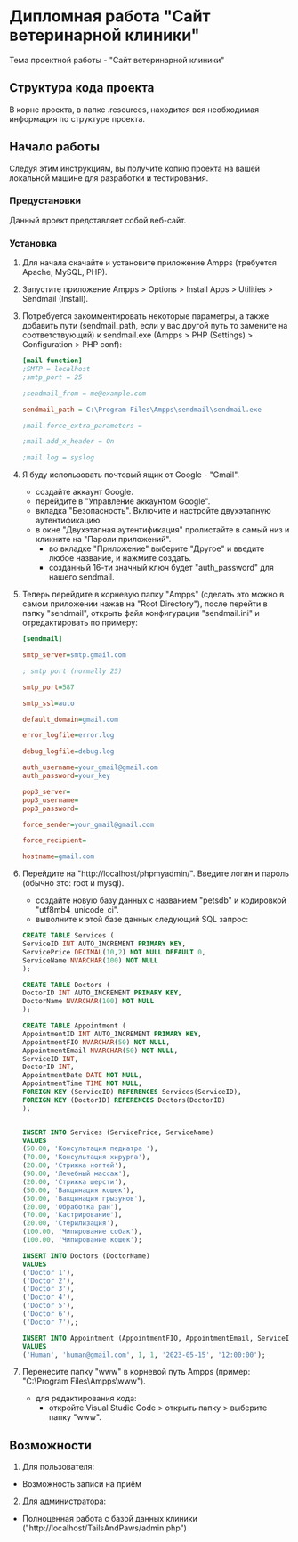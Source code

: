 # Дипломная работа "Сайт ветеринарной клиники"
Тема проектной работы - "Сайт ветеринарной клиники"

## Структура кода проекта

В корне проекта, в папке .resources, находится вся необходимая информация по структуре проекта.

## Начало работы

Следуя этим инструкциям, вы получите копию проекта на вашей локальной машине для разработки и тестирования.

### Предустановки

Данный проект представляет собой веб-сайт.

### Установка

1. Для начала скачайте и установите приложение Ampps (требуется Apache, MySQL, PHP).

2. Запустите приложение Ampps > Options > Install Apps > Utilities > Sendmail (Install).

3. Потребуется закомментировать некоторые параметры, а также добавить пути (sendmail_path, если у вас другой путь то замените на соответствующий) к sendmail.exe (Ampps > PHP (Settings) > Configuration > PHP conf):

    ```ini
    [mail function]
    ;SMTP = localhost
    ;smtp_port = 25

    ;sendmail_from = me@example.com

    sendmail_path = C:\Program Files\Ampps\sendmail\sendmail.exe

    ;mail.force_extra_parameters =

    ;mail.add_x_header = On

    ;mail.log = syslog
    ```

4. Я буду использовать почтовый ящик от Google - "Gmail". 
    - создайте аккаунт Google.
    - перейдите в "Управление аккаунтом Google". 
    - вкладка "Безопасность". Включите и настройте двухэтапную аутентификацию.
    - в окне "Двухэтапная аутентификация" пролистайте в самый низ и кликните на "Пароли приложений". 
        - во вкладке "Приложение" выберите "Другое" и введите любое название, и нажмите создать. 
        - созданный 16-ти значный ключ будет "auth_password" для нашего sendmail.

5. Теперь перейдите в корневую папку "Ampps" (сделать это можно в самом приложении нажав на "Root Directory"), после перейти в папку "sendmail", открыть файл конфигурации "sendmail.ini" и отредактировать по примеру:

    ```ini
    [sendmail]

    smtp_server=smtp.gmail.com

    ; smtp port (normally 25)

    smtp_port=587

    smtp_ssl=auto

    default_domain=gmail.com

    error_logfile=error.log

    debug_logfile=debug.log

    auth_username=your_gmail@gmail.com
    auth_password=your_key

    pop3_server=
    pop3_username=
    pop3_password=

    force_sender=your_gmail@gmail.com

    force_recipient=

    hostname=gmail.com
    ```

6. Перейдите на "http://localhost/phpmyadmin/". Введите логин и пароль (обычно это: root и mysql).
    - создайте новую базу данных с названием "petsdb" и кодировкой "utf8mb4_unicode_ci".
    - выволните к этой базе данных следующий SQL запрос:
    ```sql
    CREATE TABLE Services (
    ServiceID INT AUTO_INCREMENT PRIMARY KEY,
    ServicePrice DECIMAL(10,2) NOT NULL DEFAULT 0,
    ServiceName NVARCHAR(100) NOT NULL
    );

    CREATE TABLE Doctors (
    DoctorID INT AUTO_INCREMENT PRIMARY KEY,
    DoctorName NVARCHAR(100) NOT NULL
    );

    CREATE TABLE Appointment (
    AppointmentID INT AUTO_INCREMENT PRIMARY KEY,
    AppointmentFIO NVARCHAR(50) NOT NULL,
    AppointmentEmail NVARCHAR(50) NOT NULL,
    ServiceID INT,
    DoctorID INT,
    AppointmentDate DATE NOT NULL,
    AppointmentTime TIME NOT NULL,
    FOREIGN KEY (ServiceID) REFERENCES Services(ServiceID),
    FOREIGN KEY (DoctorID) REFERENCES Doctors(DoctorID)
    );


    INSERT INTO Services (ServicePrice, ServiceName)
    VALUES 
    (50.00, 'Консультация педиатра '),
    (70.00, 'Консультация хирурга'),
    (20.00, 'Стрижка ногтей'),
    (90.00, 'Лечебный массаж'),
    (20.00, 'Стрижка шерсти'),
    (50.00, 'Вакцинация кошек'),
    (50.00, 'Вакцинация грызунов'),
    (20.00, 'Обработка ран'),
    (70.00, 'Кастрирование'),
    (20.00, 'Стерилизация'),
    (100.00, 'Чипирование собак'),
    (100.00, 'Чипирование кошек');

    INSERT INTO Doctors (DoctorName)
    VALUES 
    ('Doctor 1'),
    ('Doctor 2'),
    ('Doctor 3'),
    ('Doctor 4'),
    ('Doctor 5'),
    ('Doctor 6'),
    ('Doctor 7'),;

    INSERT INTO Appointment (AppointmentFIO, AppointmentEmail, ServiceID, DoctorID, AppointmentDate, AppointmentTime)
    VALUES 
    ('Human', 'human@gmail.com', 1, 1, '2023-05-15', '12:00:00');
    ```
7. Перенесите папку "www" в корневой путь Ampps (пример: "C:\Program Files\Ampps\www").
    - для редактирования кода:
        - откройте Visual Studio Code > открыть папку > выберите папку "www".
## Возможности

1. Для пользователя:
* Возможность записи на приём
2. Для администратора:
* Полноценная работа с базой данных клиники ("http://localhost/TailsAndPaws/admin.php")